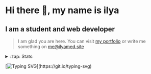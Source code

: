 # Hi there 👋, my name is ilya
## I am a student and web developer
<!-- ![I am a student and web developer](https://i.pinimg.com/originals/b9/ba/44/b9ba446cca2bb06ff1a8d49fd46581ed.jpg) -->

>I am glad you are here. You can visit [my portfolio](https://ilyamed.site/) or write me something on me@ilyamed.site 

<!-- - 🔭 I’m currently working on some pet projects
- 🤔 I’m looking for help with design...
- 🥅 2022 Goals: Find a job
- 💬 Ask me about my favourite movies 
 -->
 
<details>
  <summary>:zap: Stats:</summary>
<p><!-- https://github.com/anmol098/waka-readme-stats -->
  
![Profile Views](https://komarev.com/ghpvc/?username=Terro216&color=blueviolet)

<!--START_SECTION:waka-->
![Code Time](http://img.shields.io/badge/Code%20Time-606%20hrs-blue)

![Lines of code](https://img.shields.io/badge/From%20Hello%20World%20I%27ve%20Written-191%20Thousand%20lines%20of%20code-blue)

**🐱 My GitHub Data** 

> 🏆 689 Contributions in the Year 2022
 > 
> 📦 164.9 kB Used in GitHub's Storage 
 > 
> 💼 Opted to Hire
 > 
> 📜 15 Public Repositories 
 > 
> 🔑 4 Private Repositories  
 > 
**I'm a Night 🦉** 

```text
🌞 Morning    34 commits     █░░░░░░░░░░░░░░░░░░░░░░░░   5.55% 
🌆 Daytime    121 commits    █████░░░░░░░░░░░░░░░░░░░░   19.74% 
🌃 Evening    246 commits    ██████████░░░░░░░░░░░░░░░   40.13% 
🌙 Night      212 commits    ████████░░░░░░░░░░░░░░░░░   34.58%

```


📊 **This Week I Spent My Time On** 

```text
⌚︎ Time Zone: Europe/Moscow

💬 Programming Languages: 
JavaScript               3 hrs               ██████████░░░░░░░░░░░░░░░   43.42% 
C++                      1 hr 25 mins        █████░░░░░░░░░░░░░░░░░░░░   20.51% 
Java                     1 hr 16 mins        ████░░░░░░░░░░░░░░░░░░░░░   18.36% 
HTML                     58 mins             ███░░░░░░░░░░░░░░░░░░░░░░   14.15% 
INI                      6 mins              ░░░░░░░░░░░░░░░░░░░░░░░░░   1.57%

🔥 Editors: 
VS Code                  5 hrs 13 mins       ██████████████████░░░░░░░   75.32% 
IntelliJ                 1 hr 16 mins        ████░░░░░░░░░░░░░░░░░░░░░   18.36% 
CLion                    26 mins             █░░░░░░░░░░░░░░░░░░░░░░░░   6.31%

```


 Last Updated on 13/11/2022 18:48:35 UTC
<!--END_SECTION:waka-->
  
![GitHub stats](https://github-readme-stats.vercel.app/api?username=Terro216&show_icons=true&theme=darcula)  
</p>
</details>

[![Typing SVG](https://readme-typing-svg.herokuapp.com?color=%23204829&duration=7000&lines=Wake+up%2C+Neo...)](https://git.io/typing-svg)
